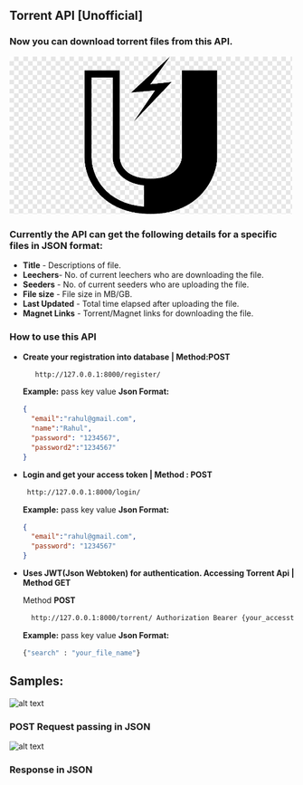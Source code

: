 ## Torrent API [Unofficial]
### Now you can download torrent files from this API. 

<img src="https://github.com/PeeusD/TorrentApi/blob/main/gitpic/magnet.png" width="500" title="hover text">

### Currently the API can get the following details for a specific files in JSON format:
* **Title** - Descriptions of file. 
* **Leechers**- No. of current leechers who are downloading the file. 
* **Seeders** - No. of current seeders who are uploading the file.
* **File size** - File size in MB/GB.
* **Last Updated** - Total time elapsed after uploading the file. 
* **Magnet Links** -  Torrent/Magnet links for downloading the file.


### How to use this API
* **Create your registration into database | Method:POST**


   ```sh 
      http://127.0.0.1:8000/register/ 
    ```
  **Example:** pass key value **Json Format:**
  
  ```json 
  {
    "email":"rahul@gmail.com",
    "name":"Rahul",
    "password": "1234567",
    "password2":"1234567"
  }
    ```

* **Login and get your access token | Method : POST**


     ```sh 
      http://127.0.0.1:8000/login/ 
    ```
  **Example:** pass key value **Json Format:**

  ```json 
  {
    "email":"rahul@gmail.com",
    "password": "1234567"
  }
    ```

* **Uses JWT(Json Webtoken) for authentication. Accessing Torrent Api | Method GET** 

  
    Method **POST** 

    ```sh 
      http://127.0.0.1:8000/torrent/ Authorization Bearer {your_accesstoken} 
    ```
    
    **Example:** pass key value **Json Format:** 
    
    ```sh 
    {"search" : "your_file_name"}
    ```

## Samples:

![alt text](https://github.com/PeeusD/TorrentApi/blob/main/gitpic/Capture3.png) <br>
### POST Request passing in JSON
![alt text](https://github.com/PeeusD/TorrentApi/blob/main/gitpic/Capture2.PNG) <br>
### Response in JSON

